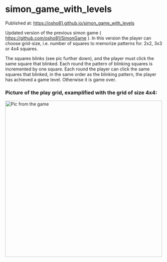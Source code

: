 # simon_game_with_levels
Published at: https://osho81.github.io/simon_game_with_levels

Updated version of the previous simon game ( https://github.com/osho81/SimonGame ). 
In this version the player can choose grid-size, i.e. number of squares to memorize patterns for. 2x2, 3x3 or 4x4 squares.

The squares blinks (see pic further down), and the player must click the same square that blinked. Each round the pattern of blinking squares is incremented by one square. 
Each round the player can click the same squares that blinked, in the same order as the blinking pattern, the player has achieved a game level.
Otherwise it is game over. 

### Picture of the play grid, examplified with the grid of size 4x4: 

<img src="https://github.com/osho81/simon_game_with_levels/blob/main/picSimon.PNG" alt="Pic from the game" width="500"/>
